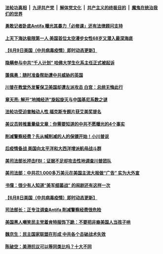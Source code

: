 

####  [法轮功真相](../../../../basic/blob/master/README.md?t=06101731) &nbsp;|&nbsp; [九评共产党](../../../../9ping.md/blob/master/README.md?t=06101731) &nbsp;|&nbsp; [解体党文化](../../../../jtdwh.md/blob/master/README.md?t=06101731)  &nbsp;|&nbsp; [共产主义的终极目的](../../../../gczydzjmd.md/blob/master/README.md?t=06101731) &nbsp;|&nbsp; [魔鬼在统治我们的世界](../../../../mgztzwmdsj.md/blob/master/README.md?t=06101731) 

#### [勇敢记者卧底Antifa  曝光其暴力「必修课」还有法律顾问支持](../pages/soh6/388558.md?t=06101731) 
#### [上天下海达极限第一人 美国首位太空漫步女性68岁又潜入最深海底](../pages/soh6/388666.md?t=06101731) 
#### [【6月9日美国（中共病毒疫情）即时动态更新】](../pages/soh6/388435.md?t=06101731) 
#### [隐瞒参与中共“千人计划” 哈佛大学生化系主任正式被起诉](../pages/soh6/388615.md?t=06101731) 
#### [蓬佩奥：随时准备帮助遭中共威胁的英国](../pages/soh6/388612.md?t=06101731) 
#### [川普在教堂外发誓保卫美国却遭左派攻击 白宫：总统无悔此行](../pages/soh6/388603.md?t=06101731) 
#### [章天亮: 解开“地摊经济”旋起旋灭与中国基尼系数之谜](../pages/soh6/388528.md?t=06101731) 
#### [法轮功受迫害触动人性 福克斯专题片获艾美奖提名](../pages/soh6/388525.md?t=06101731) 
#### [美议员转推重量级文章：你需要知道的中共不愿曝光的4个事实](../pages/soh6/388477.md?t=06101731) 
#### [削减警察经费？先从喊削减的人的保镖开始！小川普说](../pages/soh6/388465.md?t=06101731) 
#### [后疫情备战 美国向太平洋和大西洋增派航母战斗群](../pages/soh6/388450.md?t=06101731) 
#### [美司法部长抨击FBI：证据不足却攻击性地调查川普团队](../pages/soh6/388456.md?t=06101731) 
#### [美司法部：中共花1,000多万美元在美国主流大报做“广告” 实为大外宣](../pages/soh6/388447.md?t=06101731) 
#### [书僮：很少有人知道“美军细菌战”  的闹剧还有这样一次](../pages/soh6/388426.md?t=06101731) 
#### [【6月8日美国（中共病毒疫情）即时动态更新】](../pages/soh6/388024.md?t=06101731) 
#### [司法部长：正专注调查Antifa  削减警察经费很危险](../pages/soh6/388237.md?t=06101731) 
#### [美国黑人嘲笑民主党着肯特服饰下跪：不要把非裔美国人当孩子哄](../pages/soh6/388171.md?t=06101731) 
#### [魏京生：民主国家联盟在形成  中共各个击破战术失效](../pages/soh6/388195.md?t=06101731) 
#### [陈破空：美港抗议可以等同类比吗？十大不同](../pages/soh6/388189.md?t=06101731) 
